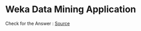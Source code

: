 # Weka Data Mining Application

Check for the Answer : [Source](https://www.slideshare.net/RezaDystaSatria/wekaile-veri-madencilii-ve-analizi-uygulamasipdf-258224587)
